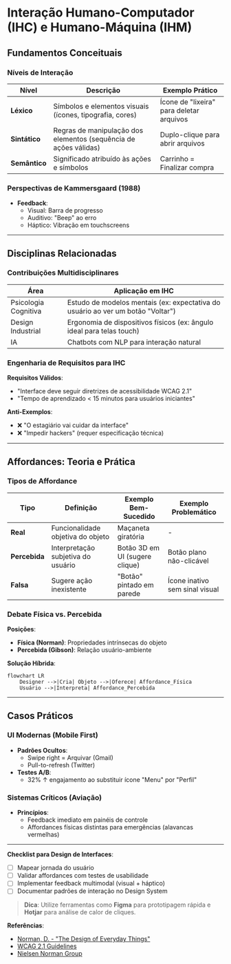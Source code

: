 # Interação Humano-Computador (IHC) e Humano-Máquina (IHM)

## Fundamentos Conceituais

### Níveis de Interação

| **Nível**     | **Descrição**                                                    | **Exemplo Prático**                      |
| ------------- | ---------------------------------------------------------------- | ---------------------------------------- |
| **Léxico**    | Símbolos e elementos visuais (ícones, tipografia, cores)         | Ícone de "lixeira" para deletar arquivos |
| **Sintático** | Regras de manipulação dos elementos (sequência de ações válidas) | Duplo-clique para abrir arquivos         |
| **Semântico** | Significado atribuído às ações e símbolos                        | Carrinho = Finalizar compra              |

### Perspectivas de Kammersgaard (1988)

- **Feedback**:
  - Visual: Barra de progresso
  - Auditivo: "Beep" ao erro
  - Háptico: Vibração em touchscreens

---

## Disciplinas Relacionadas

### Contribuições Multidisciplinares

| **Área**             | **Aplicação em IHC**                                                            |
| -------------------- | ------------------------------------------------------------------------------- |
| Psicologia Cognitiva | Estudo de modelos mentais (ex: expectativa do usuário ao ver um botão "Voltar") |
| Design Industrial    | Ergonomia de dispositivos físicos (ex: ângulo ideal para telas touch)           |
| IA                   | Chatbots com NLP para interação natural                                         |

### Engenharia de Requisitos para IHC

**Requisitos Válidos**:

- "Interface deve seguir diretrizes de acessibilidade WCAG 2.1"
- "Tempo de aprendizado < 15 minutos para usuários iniciantes"

**Anti-Exemplos**:

- ❌ "O estagiário vai cuidar da interface"
- ❌ "Impedir hackers" (requer especificação técnica)

---

## Affordances: Teoria e Prática

### Tipos de Affordance

| **Tipo**      | **Definição**                      | **Exemplo Bem-Sucedido**       | **Exemplo Problemático**       |
| ------------- | ---------------------------------- | ------------------------------ | ------------------------------ |
| **Real**      | Funcionalidade objetiva do objeto  | Maçaneta giratória             | -                              |
| **Percebida** | Interpretação subjetiva do usuário | Botão 3D em UI (sugere clique) | Botão plano não-clicável       |
| **Falsa**     | Sugere ação inexistente            | "Botão" pintado em parede      | Ícone inativo sem sinal visual |

### Debate Física vs. Percebida

**Posições**:

- **Física (Norman)**: Propriedades intrínsecas do objeto
- **Percebida (Gibson)**: Relação usuário-ambiente

**Solução Híbrida**:

```mermaid
flowchart LR
    Designer -->|Cria| Objeto -->|Oferece| Affordance_Física
    Usuário -->|Interpreta| Affordance_Percebida
```

---

## Casos Práticos

### UI Modernas (Mobile First)

- **Padrões Ocultos**:
  - Swipe right = Arquivar (Gmail)
  - Pull-to-refresh (Twitter)
- **Testes A/B**:
  - 32% ↑ engajamento ao substituir ícone "Menu" por "Perfil"

### Sistemas Críticos (Aviação)

- **Princípios**:
  - Feedback imediato em painéis de controle
  - Affordances físicas distintas para emergências (alavancas vermelhas)

---

**Checklist para Design de Interfaces**:

- [ ] Mapear jornada do usuário
- [ ] Validar affordances com testes de usabilidade
- [ ] Implementar feedback multimodal (visual + háptico)
- [ ] Documentar padrões de interação no Design System

> **Dica**: Utilize ferramentas como **Figma** para prototipagem rápida e **Hotjar** para análise de calor de cliques.

**Referências**:

- [Norman, D. - "The Design of Everyday Things"](https://mitpress.mit.edu/books/design-everyday-things)
- [WCAG 2.1 Guidelines](https://www.w3.org/TR/WCAG21/)
- [Nielsen Norman Group](https://www.nngroup.com/)
